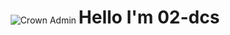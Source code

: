 <div align = "center">
  <img src = "https://svg-banners.vercel.app/api?type=rainbow&text1=Crown%20Admin%20👑&width=800&height=400" alt = "Crown Admin" />
  <h1 style = "display: inline-block;"> Hello I'm 02-dcs </h1>
</div>
